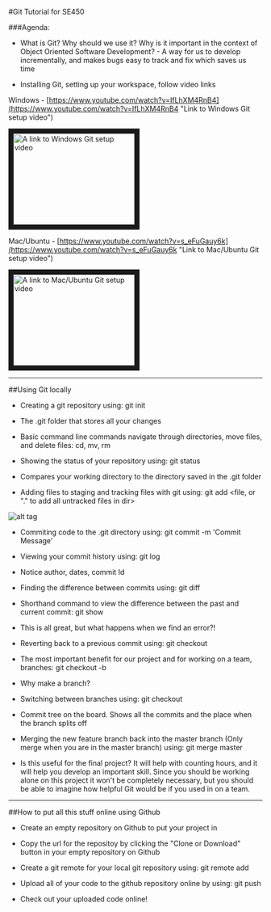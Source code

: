 #Git Tutorial for SE450

###Agenda:

- What is Git? Why should we use it? Why is it important in the context of Object Oriented Software Development? - A way for us to develop incrementally, and makes bugs easy to track and fix which saves us time

- Installing Git, setting up your workspace, follow video links

Windows - [https://www.youtube.com/watch?v=IfLhXM4RnB4](https://www.youtube.com/watch?v=IfLhXM4RnB4 "Link to Windows Git setup video")

<a href="https://www.youtube.com/watch?v=IfLhXM4RnB4" target="_blank"><img src="http://img.youtube.com/vi/IfLhXM4RnB4/0.jpg" alt="A link to Windows Git setup video" width="240" height="180" border="10" /></a>

Mac/Ubuntu - [https://www.youtube.com/watch?v=s_eFuGauy6k](https://www.youtube.com/watch?v=s_eFuGauy6k "Link to Mac/Ubuntu Git setup video")

<a href="https://www.youtube.com/watch?v=s_eFuGauy6k" target="_blank"><img src="http://img.youtube.com/vi/s_eFuGauy6k/0.jpg" alt="A link to Mac/Ubuntu Git setup video" width="240" height="180" border="10" /></a>

***

##Using Git locally

- Creating a git repository using: git init

- The .git folder that stores all your changes

- Basic command line commands navigate through directories, move files, and delete files: cd, mv, rm

- Showing the status of your repository using: git status

- Compares your working directory to the directory saved in the .git folder

- Adding files to staging and tracking files with git using: git add <file, or "." to add all untracked files in dir>

![alt tag](https://github.com/CodyNicholson/Software_Development/blob/master/Git_Version_Control/workingdirStagingGitdir.png)

- Commiting code to the .git directory using: git commit -m 'Commit Message'

- Viewing your commit history using: git log

- Notice author, dates, commit Id

- Finding the difference between commits using: git diff <old commit id> <newer commit id>

- Shorthand command to view the difference between the past and current commit: git show

- This is all great, but what happens when we find an error?!

- Reverting back to a previous commit using: git checkout <commit id>

- The most important benefit for our project and for working on a team, branches: git checkout -b <New feature name>

- Why make a branch?

- Switching between branches using: git checkout <branch name>

- Commit tree on the board. Shows all the commits and the place when the branch splits off

- Merging the new feature branch back into the master branch (Only merge when you are in the master branch) using: git merge master <branch name>

- Is this useful for the final project? It will help with counting hours, and it will help you develop an important skill. Since you should be working alone on this project it won't be completely necessary, but you should be able to imagine how helpful Git would be if you used in on a team.

***

##How to put all this stuff online using Github

- Create an empty repository on Github to put your project in

- Copy the url for the repositoy by clicking the "Clone or Download" button in your empty repository on Github

- Create a git remote for your local git repository using: git remote add <name> <url from Github clone or download button>

- Upload all of your code to the github repository online by using: git push <remote name> <branch name>

- Check out your uploaded code online!
